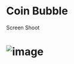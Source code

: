 # Coin Bubble 

Screen Shoot
# ![image](https://user-images.githubusercontent.com/32280358/159143503-0d11a716-ac19-4d53-a33a-ab189204c062.png)
